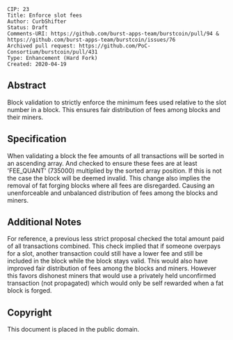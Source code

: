     CIP: 23
    Title: Enforce slot fees
    Author: CurbShifter
    Status: Draft
    Comments-URI: https://github.com/burst-apps-team/burstcoin/pull/94 & https://github.com/burst-apps-team/burstcoin/issues/76
    Archived pull request: https://github.com/PoC-Consortium/burstcoin/pull/431
    Type: Enhancement (Hard Fork)
    Created: 2020-04-19

## Abstract

Block validation to strictly enforce the minimum fees used relative to the slot number in a block. This ensures fair distribution of fees among blocks and their miners.

## Specification

When validating a block the fee amounts of all transactions will be sorted in an ascending array. And checked to ensure these fees are at least 'FEE_QUANT' (735000) multiplied by the sorted array position. If this is not the case the block will be deemed invalid. This change also implies the removal of fat forging blocks where all fees are disregarded. Causing an unenforceable and unbalanced distribution of fees among the blocks and miners.

## Additional Notes

For reference, a previous less strict proposal checked the total amount paid of all transactions combined. This check implied that if someone overpays for a slot, another transaction could still have a lower fee and still be included in the block while the block stays valid. This would also have improved fair distribution of fees among the blocks and miners. However this favors dishonest miners that would use a privately held unconfirmed transaction (not propagated) which would only be self rewarded when a fat block is forged.

## Copyright

This document is placed in the public domain.
